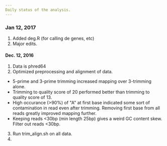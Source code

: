 ```yaml
---
Daily status of the analysis.
---
```

### Jan 12, 2017
1. Added deg.R (for calling de genes, etc)
2. Major edits.

#### Dec. 12, 2016
1. Data is phred64 
2. Optimized preprocessing and alignment of data.
 * 5-prime and 3-prime trimming increased mapping over 3-trimming alone.
 * Trimming to quality score of 20 performed better than trimming to quality score of 13.
 * High occurance (>90%) of "A" at first base indicated some sort of contamination in read even after trimming. Removing first base from all reads greatly improved mapping further. 
 * Keeping reads <30bp (min length 25bp) gives a weird GC content skew. Filter out reads <30bp.
3. Run trim_align.sh on all data.
4. 
